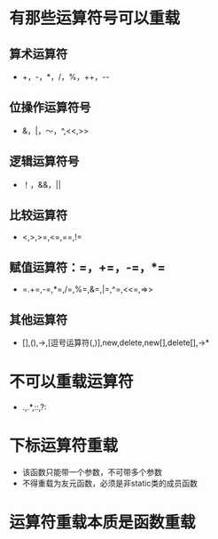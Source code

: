 # 有那些运算符号可以重载
## 算术运算符
* +，-，*，/，%，++，--

## 位操作运算符号
* &，|，～，^,<<,>>

## 逻辑运算符号
* ！，&&，||

## 比较运算符
* <,>,>=,<=,==,!=

## 赋值运算符：=，+=，-=，*=
* =.+=,-=,*=,/=,%=,&=,|=,^=,<<=,=>>

## 其他运算符
* [],(),->,[逗号运算符(,)],new,delete,new[],delete[],->*

# 不可以重载运算符
* .,.*,::,?:

# 下标运算符重载
* 该函数只能带一个参数，不可带多个参数
* 不得重载为友元函数，必须是非static类的成员函数

# 运算符重载本质是函数重载